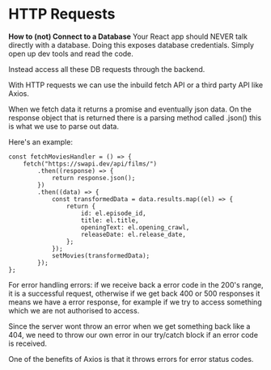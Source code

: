 # HTTP Requests

**How to (not) Connect to a Database**
Your React app should NEVER talk directly with a database. Doing this exposes database credentials. Simply open up dev tools and read the code.

Instead access all these DB requests through the backend.

With HTTP requests we can use the inbuild fetch API or a third party API like Axios.

When we fetch data it returns a promise and eventually json data. On the response object that is returned there is a parsing method called .json() this is what we use to parse out data.

Here's an example:

    const fetchMoviesHandler = () => {
    	fetch("https://swapi.dev/api/films/")
    		.then((response) => {
    			return response.json();
    		})
    		.then((data) => {
    			const transformedData = data.results.map((el) => {
    				return {
    					id: el.episode_id,
    					title: el.title,
    					openingText: el.opening_crawl,
    					releaseDate: el.release_date,
    				};
    			});
    			setMovies(transformedData);
    		});
    };

For error handling errors: if we receive back a error code in the 200's range, it is a successful request, otherwise if we get back 400 or 500 responses it means we have a error response, for example if we try to access something which we are not authorised to access.

Since the server wont throw an error when we get something back like a 404, we need to throw our own error in our try/catch block if an error code is received.

One of the benefits of Axios is that it throws errors for error status codes.
